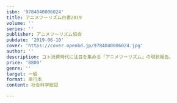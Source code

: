 ```yaml
---
isbn: '9784040006024'
title: アニメツーリズム白書2019
volume: ''
series: ''
publisher: アニメツーリズム協会
pubdate: '2019-06-10'
cover: 'https://cover.openbd.jp/9784040006024.jpg'
author: ''
description: コト消費時代に注目を集める「アニメツーリズム」の現状報告。
price: '8800'
genre: ''
target: 一般
format: 単行本
content: 社会科学総記

---
```

